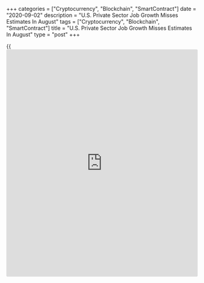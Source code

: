 +++
categories = ["Cryptocurrency", "Blockchain", "SmartContract"]
date = "2020-09-02"
description = "U.S. Private Sector Job Growth Misses Estimates In August"
tags = ["Cryptocurrency", "Blockchain", "SmartContract"]
title = "U.S. Private Sector Job Growth Misses Estimates In August"
type = "post"
+++

{{<iframe id="large-banner" src="https://www.bounty.group/#slide=17.0" width="100%" height="600" scrolling="no" style="border: 0px solid rgb(216, 221, 230); border-radius: 3px;">}}

Payroll processor ADP released a report on Wednesday showing much weaker
than expected private sector job growth in the month of August.

ADP said private sector employment increased by 428,000 jobs in August
after rising by an upwardly revised 212,000 jobs in July.

Economists had expected employment to jump by 950,000 jobs compared to
the addition of 167,000 jobs originally reported for the previous month.

"The August job postings demonstrate a slow recovery," said Ahu
Yildirmaz, vice president and co-head of the ADP Research Institute.

She added, "Job gains are minimal, and businesses across all sizes and
sectors have yet to come close to their pre-COVID-19 employment levels."

The report said employment in the service-providing sector climbed by
389,000 jobs in August, reflecting notable job growth in the leisure and
hospitality and healthcare and social assistance industries.

Employment in the goods-producing sector edged up by 40,000 jobs, as the
construction industry added 28,000 jobs and manufacturing employment
inched up by 9,000 jobs.

ADP also said employment at large businesses jumped by 298,000 jobs,
while employment at mid-sized and small businesses rose by 79,000 jobs
and 52,000 jobs, respectively.

On Friday, the Labor Department is scheduled to release its more closely
watched monthly employment report, which includes both public and
private sector jobs.

Economists currently expect employment to jump by 1.400 million jobs in
August after surging up by 1.763 million jobs in July. The unemployment
rate is expected to dip to 9.8 percent from 10.2 percent.

"The ADP figures massively overstated the slowdown in payroll growth in
July, but we suspect they will be closer to the mark in August," said
Michael Pearce, Senior U.S. Economist at Capital Economics.

He added, "Note the official non-farm payrolls figure will be boosted by
the nearly 250,000 temporary Census hires last month, which are not
counted in the ADP measure."

For comments and feedback [contact](https://www.playgroundfx.com/contact/): editorial@rtt[news](https://www.letsplayfx.com/blog/forex-news-website/).com

[Business News][1]

   1. www.rtt[news](https://www.letsplayfx.com/blog/forex-news-website/).com/Content/Business.aspx